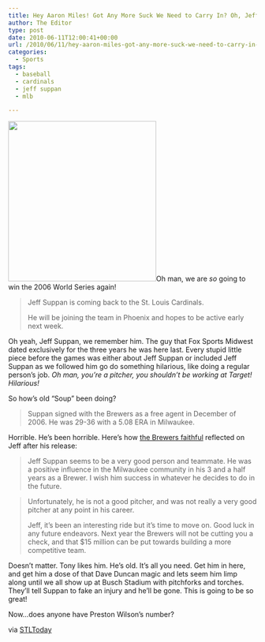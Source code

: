 ```yaml
---
title: Hey Aaron Miles! Got Any More Suck We Need to Carry In? Oh, Jeff Suppan’s Bringing the Rest? Great.
author: The Editor
type: post
date: 2010-06-11T12:00:41+00:00
url: /2010/06/11/hey-aaron-miles-got-any-more-suck-we-need-to-carry-in-oh-jeff-suppans-bringing-the-rest-great/
categories:
  - Sports
tags:
  - baseball
  - cardinals
  - jeff suppan
  - mlb

---
```

<a rel="attachment wp-att-4967" href="http://punchingkitty.com/2010/06/11/hey-aaron-miles-got-any-more-suck-we-need-to-carry-in-oh-jeff-suppans-bringing-the-rest-great/p1_1026_suppan_ap/"><img class="size-full wp-image-4967 alignright" title="p1_1026_suppan_ap" src="http://media.punchingkitty.com/wordpress/2010/06/p1_1026_suppan_ap.jpg?filter=full" alt="" width="300" height="325" /></a>Oh man, we are _so_ going to win the 2006 World Series again!

> Jeff Suppan is coming back to the St. Louis Cardinals.
> 
> He will be joining the team in Phoenix and hopes to be active early next week.

Oh yeah, Jeff Suppan, we remember him. The guy that Fox Sports Midwest dated exclusively for the three years he was here last. Every stupid little piece before the games was either about Jeff Suppan or included Jeff Suppan as we followed him go do something hilarious, like doing a regular person&#8217;s job. _Oh man, you&#8217;re a pitcher, you shouldn&#8217;t be working at Target! Hilarious!_

So how&#8217;s old &#8220;Soup&#8221; been doing?

> Suppan signed with the Brewers as a free agent in December of 2006. He was 29-36 with a 5.08 ERA in Milwaukee.

Horrible. He&#8217;s been horrible. Here&#8217;s how <a href="http://www.brewcrewball.com/2010/6/8/1506801/goodbye-jeff-suppan" target="_blank">the Brewers faithful</a> reflected on Jeff after his release:

> Jeff Suppan seems to be a very good person and teammate. He was a positive influence in the Milwaukee community in his 3 and a half years as a Brewer. I wish him success in whatever he decides to do in the future.

> Unfortunately, he is not a good pitcher, and was not really a very good pitcher at any point in his career.
> 
> Jeff, it&#8217;s been an interesting ride but it&#8217;s time to move on. Good luck in any future endeavors. Next year the Brewers will not be cutting you a check, and that $15 million can be put towards building a more competitive team.

Doesn&#8217;t matter. Tony likes him. He&#8217;s old. It&#8217;s all you need. Get him in here, and get him a dose of that Dave Duncan magic and lets seem him limp along until we all show up at Busch Stadium with pitchforks and torches. They&#8217;ll tell Suppan to fake an injury and he&#8217;ll be gone. This is going to be so great!

Now&#8230;does anyone have Preston Wilson&#8217;s number?

via <a href="http://interact.stltoday.com/blogzone/commishs-hot-stove/commishs-hot-stove/2010/06/cardinals-sign-suppan/" target="_blank">STLToday</a>